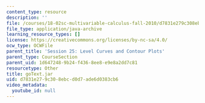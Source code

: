 ```yaml
---
content_type: resource
description: ''
file: /courses/18-02sc-multivariable-calculus-fall-2010/d7831e279c308ebcd0d7ade6d0383cb6_goText.jar
file_type: application/java-archive
learning_resource_types: []
license: https://creativecommons.org/licenses/by-nc-sa/4.0/
ocw_type: OCWFile
parent_title: 'Session 25: Level Curves and Contour Plots'
parent_type: CourseSection
parent_uid: 1d647248-9b24-f436-8ee8-e9e8a2dd7c81
resourcetype: Other
title: goText.jar
uid: d7831e27-9c30-8ebc-d0d7-ade6d0383cb6
video_metadata:
  youtube_id: null
---
```


